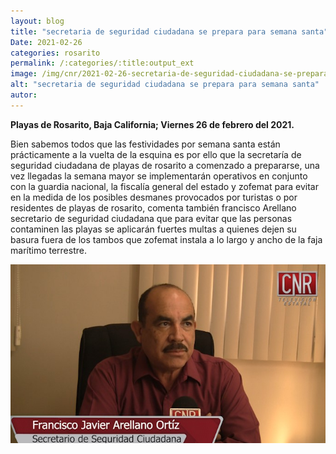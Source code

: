 ```yaml
---
layout: blog
title: "secretaria de seguridad ciudadana se prepara para semana santa"
Date: 2021-02-26
categories: rosarito
permalink: /:categories/:title:output_ext
image: /img/cnr/2021-02-26-secretaria-de-seguridad-ciudadana-se-prepara-para-semana-santa.jpg
alt: "secretaria de seguridad ciudadana se prepara para semana santa"
autor:
---
```


**Playas de Rosarito, Baja California; Viernes 26 de febrero del 2021.** 

Bien sabemos todos que las festividades por semana santa están prácticamente a la vuelta de la esquina es por ello que la secretaría de seguridad ciudadana de playas de rosarito a comenzado a prepararse, una vez llegadas la semana mayor se implementarán operativos en conjunto con la guardia nacional, la fiscalía general del estado y zofemat para evitar en la medida de los posibles desmanes provocados por turistas o por residentes de playas de rosarito, comenta también francisco Arellano secretario de seguridad ciudadana que para evitar que las personas contaminen las playas se aplicarán fuertes multas a quienes dejen su basura fuera de los tambos que zofemat instala a lo largo y ancho de la faja marítimo terrestre.

<div id="carouselExampleSlidesOnly" class="carousel slide" data-ride="carousel">
  <div class="carousel-inner">
    <div class="carousel-item active">
       <img class="d-block w-100" src="/img/cnr/2021-02-26-secretaria-de-seguridad-ciudadana-se-prepara-para-semana-santa.jpg" loading="lazy"  alt="secretaria de seguridad ciudadana se prepara para semana santa">
    </div>
  </div>
</div>